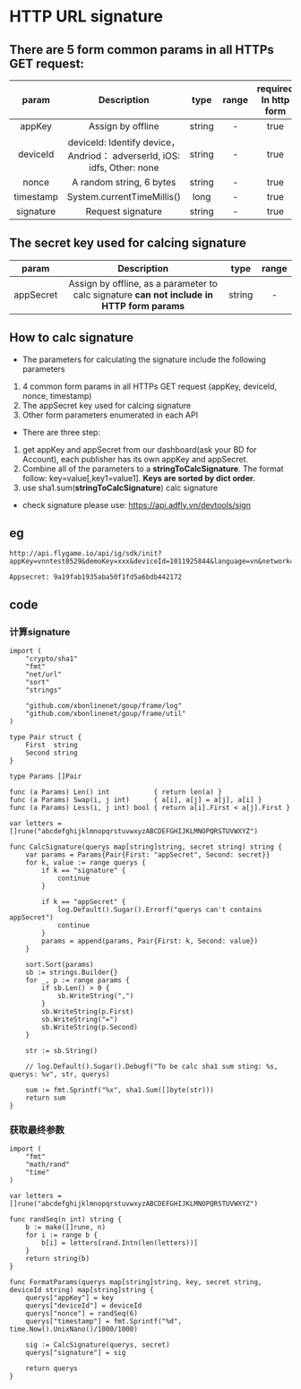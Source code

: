 # HTTP URL signature

## There are 5 form common params in all HTTPs GET request:

| param | Description | type | range | required In http form|
|:--:|:--:|:--:|:--:|:--:|
| appKey | Assign by offline | string | - | true |
| deviceId | deviceId: Identify device， Andriod： adverserId, iOS: idfs, Other: none| string | - | true |
| nonce | A random string, 6 bytes| string | - | true |
| timestamp | System.currentTimeMillis() | long | - | true |
| signature | Request signature | string | - | true |

## The secret key used for calcing signature
| param | Description | type | range |
|:--:|:--:|:--:|:--:|
| appSecret | Assign by offline, as a parameter to calc signature <b>can not include in HTTP form params</b> | string | - |


## How to calc signature
* The parameters for calculating the signature include the following parameters
1. 4 common form params in all HTTPs GET request (appKey, deviceId, nonce, timestamp)
2. The appSecret key used for calcing signature
3. Other form parameters enumerated in each API

* There are three step:
1. get appKey and appSecret from our dashboard(ask your BD for Account), each publisher has its own appKey and appSecret.
2. Combine all of the parameters to a <b>stringToCalcSignature</b>. The format follow: key=value[,key1=value1]. <b> Keys are sorted by dict order. </b>
3. use sha1.sum(<b>stringToCalcSignature</b>) calc signature

* check signature please use: https://api.adfly.vn/devtools/sign

## eg
```
http://api.flygame.io/api/ig/sdk/init?appKey=vnntest0529&demoKey=xxx&deviceId=1011925844&language=vn&network=wifi&nonce=dOauHY&publisher=vnntest0529&signature=84f10b82133320bdba3bcd469c5ae5da6f60ab03&timestamp=1638848308372&widgetId=131

Appsecret: 9a19fab1935aba50f1fd5a6bdb442172
```

## code


### 计算signature

```golang
import (
	"crypto/sha1"
	"fmt"
	"net/url"
	"sort"
	"strings"

	"github.com/xbonlinenet/goup/frame/log"
	"github.com/xbonlinenet/goup/frame/util"
)

type Pair struct {
	First  string
	Second string
}

type Params []Pair

func (a Params) Len() int           { return len(a) }
func (a Params) Swap(i, j int)      { a[i], a[j] = a[j], a[i] }
func (a Params) Less(i, j int) bool { return a[i].First < a[j].First }

var letters = []rune("abcdefghijklmnopqrstuvwxyzABCDEFGHIJKLMNOPQRSTUVWXYZ")

func CalcSignature(querys map[string]string, secret string) string {
	var params = Params{Pair{First: "appSecret", Second: secret}}
	for k, value := range querys {
		if k == "signature" {
			continue
		}

		if k == "appSecret" {
			log.Default().Sugar().Errorf("querys can't contains appSecret")
			continue
		}
		params = append(params, Pair{First: k, Second: value})
	}

	sort.Sort(params)
	sb := strings.Builder{}
	for _, p := range params {
		if sb.Len() > 0 {
			sb.WriteString(",")
		}
		sb.WriteString(p.First)
		sb.WriteString("=")
		sb.WriteString(p.Second)
	}

	str := sb.String()

	// log.Default().Sugar().Debugf("To be calc sha1 sum sting: %s, querys: %v", str, querys)

	sum := fmt.Sprintf("%x", sha1.Sum([]byte(str)))
	return sum
}
```

### 获取最终参数
```golang
import (
	"fmt"
	"math/rand"
	"time"
)

var letters = []rune("abcdefghijklmnopqrstuvwxyzABCDEFGHIJKLMNOPQRSTUVWXYZ")

func randSeq(n int) string {
	b := make([]rune, n)
	for i := range b {
		b[i] = letters[rand.Intn(len(letters))]
	}
	return string(b)
}

func FormatParams(querys map[string]string, key, secret string, deviceId string) map[string]string {
	querys["appKey"] = key
	querys["deviceId"] = deviceId
	querys["nonce"] = randSeq(6)
	querys["timestamp"] = fmt.Sprintf("%d", time.Now().UnixNano()/1000/1000)

    sig := CalcSignature(querys, secret)
	querys["signature"] = sig

	return querys
}
```

